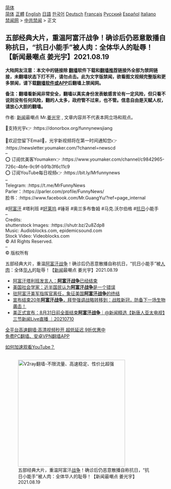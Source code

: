  <!-- 面包屑导航 --> <div class="breadcrumb"><!-- GTranslate: https://gtranslate.io/ -->  <div class="switcher notranslate">  <div class="selected">  <a href="#" onclick="return false;"> 简体</a>  </div>  <div class="option">  <a href="https://www.bannedbook.org" onclick="doGTranslate('zh-CN|zh-CN');jQuery('div.switcher div.selected a').html(jQuery(this).html());return false;" title="简体中文" class="nturl selected"> 简体</a>  <a href="https://www.bannedbook.org/zh-tw/" onclick="doGTranslate('zh-CN|zh-TW');jQuery('div.switcher div.selected a').html(jQuery(this).html());return false;" title="繁體中文" class="nturl"> 正體</a>  <a href="https://www.bannedbook.org/en/" onclick="doGTranslate('zh-CN|en');jQuery('div.switcher div.selected a').html(jQuery(this).html());return false;" title="English" class="nturl"> English</a>  <a href="https://www.bannedbook.org/ja/" onclick="doGTranslate('zh-CN|ja');jQuery('div.switcher div.selected a').html(jQuery(this).html());return false;" title="日本語" class="nturl"> 日語</a>  <a href="https://www.bannedbook.org/ko/" onclick="doGTranslate('zh-CN|ko');jQuery('div.switcher div.selected a').html(jQuery(this).html());return false;" title="한국어" class="nturl"> 한국어</a>  <a href="https://www.bannedbook.org/de/" onclick="doGTranslate('zh-CN|de');jQuery('div.switcher div.selected a').html(jQuery(this).html());return false;" title="Deutsch" class="nturl"> Deutsch</a>  <a href="https://www.bannedbook.org/fr/" onclick="doGTranslate('zh-CN|fr');jQuery('div.switcher div.selected a').html(jQuery(this).html());return false;" title="Français" class="nturl"> Français</a>  <a href="https://www.bannedbook.org/ru/" onclick="doGTranslate('zh-CN|ru');jQuery('div.switcher div.selected a').html(jQuery(this).html());return false;" title="Русский" class="nturl"> Русский</a>  <a href="https://www.bannedbook.org/es/" onclick="doGTranslate('zh-CN|es');jQuery('div.switcher div.selected a').html(jQuery(this).html());return false;" title="Español" class="nturl"> Español</a>  <a href="https://www.bannedbook.org/it/" onclick="doGTranslate('zh-CN|it');jQuery('div.switcher div.selected a').html(jQuery(this).html());return false;" title="Italiano" class="nturl"> Italiano</a>  </div>  </div>      <div class='breadcrumb-sub'><!-- Breadcrumb NavXT 6.3.0 --> <a href="https://www.bannedbook.org/" class="home">禁闻网</a> &gt; <a href="https://www.bannedbook.org/bnews/cbnews/" class="category">中共禁闻</a> &gt; 正文</div></div><h2>五部经典大片，重温阿富汗战争！确诊后仍恶意散播自称抗日，“抗日小能手”被人肉：全体华人的耻辱！【新闻最嘲点 姜光宇】2021.08.19</h2> <p class="notice"><b>大陆网友注意：本文中的链接除 <a href="https://github.com/bannedbook/fanqiang" >翻墙</a>软件下载和<a href="https://github.com/killgcd/justmysocks/blob/master/README.md">翻墙推荐</a>链接外全部为禁网链接，未翻墙状态下打不开，请勿点击。此为文字版禁闻，欲看图文视频完整版和更多禁闻，请下载<a href="https://github.com/bannedbook/fanqiang">翻墙软件或APP</a>后翻墙上禁闻网。</p><p>备注：翻墙看新闻非常安全，翻墙以真实身份发表敏感言论有一定风险，但只看不说则没有任何风险，翻的人太多，政府管不过来，也不管。信息自由是天赋人权，请放心大胆的翻墙。</b></p>  <div class="entry"> <p>作者: <span class='wp_keywordlink_affiliate'><a href="https://www.bannedbook.org/" title="新闻">新闻</a></span>最嘲点 Mr.<a href="https://www.bannedbook.org/bnews/tag/%e5%a7%9c%e5%85%89%e5%ae%87/" class="st_tag internal_tag" rel="tag" title="标签 姜光宇 下的日志">姜光宇</a> , 文章内容并不代表本网立场和观点。</p> <figure></figure> <p>💛支持光宇👉  :https://donorbox.org/funnynewsjiang</p>  <p>💛欢迎您留下Email📧，光宇新视频将在第一时间通知您👉  :https://newsletter.youmaker.com/?channel=newscd<br /> &#8211;<br /> ⭕️ 订阅优美客Youmaker👉 :https://www.youmaker.com/channel/c9842965-726c-4bfe-9c9f-b91b3f6c11c9<br /> ⭕️ 订阅YouTube每日视频👉 :https://bit.ly/Mrfunnynews<br /> &#8211;<br /> Telegram: :https://t.me/MrFunnyNews<br /> Parler：:https://parler.com/profile/FunnyNews/<br /> 脸书：:https://www.facebook.com/Mr.GuangYu/?ref=page_internal</p> <p>#<a href="https://www.bannedbook.org/bnews/tag/%e9%98%bf%e5%af%8c%e6%b1%97/" class="st_tag internal_tag" rel="tag" title="标签 阿富汗 下的日志">阿富汗</a> #塔利班 #<a href="https://www.bannedbook.org/bnews/tag/%e5%a5%bd%e8%8e%b1%e5%9d%9e/" class="st_tag internal_tag" rel="tag" title="标签 好莱坞 下的日志">好莱坞</a> #锤哥 #奥兰多布鲁姆 #马克.沃尔伯格 #<a href="https://www.bannedbook.org/bnews/tag/%E6%8A%97%E6%97%A5/" class="st_tag internal_tag" rel="tag" title="标签 抗日 下的日志">抗日</a>小能手<br /> &#8211;<br /> Credits:<br /> shutterstock Images:  :https://shutr.bz/2u8Zdp8<br /> Music:  Audioblocks.com,  epidemicsound.com<br /> Stock Video:  Videoblocks.com<br /> © All Rights Reserved.<br /> &#8211;<br /> ©️ 版权所有</p>  <p>五部经典大片，重温<a href="https://www.bannedbook.org/bnews/tag/%E9%98%BF%E5%AF%8C%E6%B1%97%E6%88%98%E4%BA%89/" class="st_tag internal_tag" rel="tag" title="标签 阿富汗战争 下的日志">阿富汗战争</a>！确诊后仍恶意散播自称抗日，“抗日小能手”被<a href="https://www.bannedbook.org/bnews/tag/%E4%BA%BA%E8%82%89/" class="st_tag internal_tag" rel="tag" title="标签 人肉 下的日志">人肉</a>：全体<a href="https://www.bannedbook.org/bnews/tag/%e5%8d%8e%e4%ba%ba/" class="st_tag internal_tag" rel="tag" title="标签 华人 下的日志">华人</a>的耻辱！【<a href="https://www.bannedbook.org/bnews/tag/%E6%96%B0%E9%97%BB/" class="st_tag internal_tag" rel="tag" title="标签 新闻 下的日志">新闻</a>最嘲点 姜光宇】2021.08.19</p> <ul class='op-related-articles' title='相关阅读'> <li><a href='https://www.bannedbook.org/bnews/baitai/20210816/1606996.html' target='_blank'>阿富汗塔利班发言人：<b>阿富汗战争</b>已经结束</a></li> <li><a href='https://www.bannedbook.org/bnews/baitai/20210727/1594992.html' target='_blank'>美国社会学家：近半国民认为<b>阿富汗战争</b>是一个错误</a></li> <li><a href='https://www.bannedbook.org/bnews/worldnews/usa/20210713/1585815.html' target='_blank'>驻阿富汗美军指挥官离任，象征美国<b>阿富汗战争</b>的终结</a></li> <li><a href='https://www.bannedbook.org/bnews/bannedvideo/20210709/1584806.html' target='_blank'>宣布结束20年<b>阿富汗战争</b>，拜登强调战略转移到：战胜新冠，防备下一场生物袭击！</a></li> <li><a href='https://www.bannedbook.org/bnews/bannedvideo/20210710/1584437.html' target='_blank'>美正式宣布：8月31日前全面结束<b>阿富汗战争</b>｜@新闻精选【新唐人亚太电视】三节新闻Live直播 ｜20210710</a></li> </ul> <p class="texttj"> <a href="https://github.com/bannedbook/fanqiang/wiki/V2ray%E6%9C%BA%E5%9C%BA" target="_blank">全平台高速翻墙:高清视频秒开,超低延迟,9折优惠中</a><br/> <a href="https://github.com/bannedbook/fanqiang/wiki/%E7%A6%81%E9%97%BB%E7%BD%91%E5%AE%89%E5%8D%93%E7%BF%BB%E5%A2%99%E6%96%B0%E9%97%BBAPP" target="_blank">免费PC翻墙、安卓VPN翻墙APP</a></p> <p><a href='https://www.bannedbook.org/bnews/topimagenews/20180409/925596.html' target='_blank'>如何加速观看YouTube？ </a></p> <figure class='op-interactive'><br/><a href="https://github.com/bannedbook/fanqiang/wiki/V2ray%E6%9C%BA%E5%9C%BA"><img src="https://raw.githubusercontent.com/bannedbook/fanqiang/master/v2ss/images/v2free.jpg" width="336" alt="V2ray翻墙-不限流量、高速稳定、性价比超强"></a><br/><figcaption>五部经典大片，重温阿富汗<a href="https://www.bannedbook.org/bnews/tag/%E6%88%98%E4%BA%89/" class="st_tag internal_tag" rel="tag" title="标签 战争 下的日志">战争</a>！确诊后仍恶意散播自称抗日，“抗日小能手”被人肉：全体华人的耻辱！【新闻最嘲点 姜光宇】2021.08.19</figcaption></figure> </p> <a name='sharetosocial'></a>  <div style="margin-bottom:5px;padding-bottom:5px;clear:both"> <div id="archive-pix-1" class="banner-ads"> <!-- AuctionX Display platform tag START --> <div id="26318x728x90x621x_ADSLOT2" clicktrack="%%CLICK_URL_ESC%%"></div> <!-- AuctionX Display platform tag END --> </div> <div id="archive-pix-2" class="banner-ads"> <!-- AuctionX Display platform tag START --> <div id="26315x300x250x621x_ADSLOT2" clicktrack="%%CLICK_URL_ESC%%"></div> <!-- AuctionX Display platform tag END --> </div> </div>  <div id="archive-pix-1" class="banner-ads"> <!-- AuctionX Display platform tag START --> <div id="26318x728x90x621x_ADSLOT3" clicktrack="%%CLICK_URL_ESC%%"></div> <!-- AuctionX Display platform tag END --> </div> </div><!--END ENTRY--> 